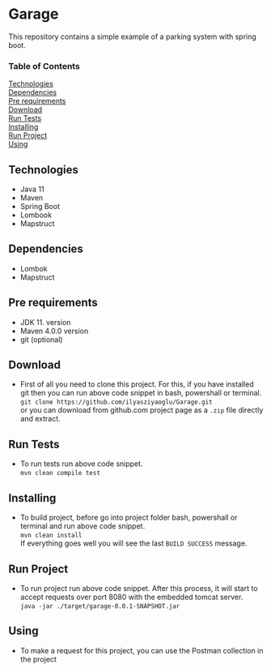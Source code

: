 # Garage

This repository contains a simple example of a parking system with spring boot.

### Table of Contents  
[Technologies](#technologies)<br>
[Dependencies](#dependencies)<br>
[Pre requirements](#requirements)<br>
[Download](#download)<br>
[Run Tests](#runtests)<br>
[Installing](#installing)<br>
[Run Project](#run)<br>
[Using](#using)

<a name="technologies"/></a>
## Technologies
  * Java 11
  * Maven
  * Spring Boot
  * Lombook
  * Mapstruct
  
<a name="dependencies"/></a>
## Dependencies
  * Lombok
  * Mapstruct

<a name="requirements"/></a>
## Pre requirements
  * JDK 11. version
  * Maven 4.0.0 version
  * git (optional)

<a name="download"/></a>
## Download
  * First of all you need to clone this project. For this, if you have installed git then you can run above code snippet in bash, powershall or terminal.<br>
      `git clone https://github.com/ilyasziyaoglu/Garage.git`<br>
    or you can download from github.com project page as a `.zip` file directly and extract.

<a name="runtests"/></a>
## Run Tests
  * To run tests run above code snippet.<br>
    `mvn clean compile test`<br>

<a name="installing"/></a>
## Installing
  * To build project, before go into project folder bash, powershall or terminal and run above code snippet.<br>
    `mvn clean install`<br>
    If everything goes well you will see the last `BUILD SUCCESS` message.

<a name="run"/></a>
## Run Project
  * To run project run above code snippet. After this process, it will start to accept requests over port 8080 with the embedded tomcat server.<br>
    `java -jar ./target/garage-0.0.1-SNAPSHOT.jar`<br>

<a name="using"/></a>
## Using
  * To make a request for this project, you can use the Postman collection in the project
